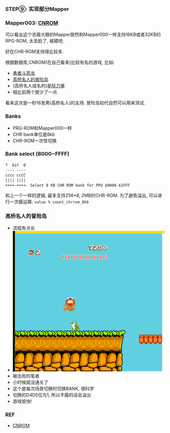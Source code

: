 ### STEP⑨: 实现部分Mapper

### Mapper003: [CNROM](https://wiki.nesdev.com/w/index.php/UxROM)

可以看出这个浓眉大眼的Mapper居然和Mapper000一样支持16KB或者32KB的RPG-ROM, 太丢脸了, 褪裙吧.

好在CHR-ROM支持得比较多.

根据数据库,CNROM(在自己看来)比较有名的游戏, 比如:
 - [勇者斗恶龙](http://bootgod.dyndns.org:7777/profile.php?id=1509)
 - [高桥名人的冒险岛](http://bootgod.dyndns.org:7777/profile.php?id=59)
 - (高桥名人成名的)[星际力量](http://bootgod.dyndns.org:7777/profile.php?id=344)
 - 相比前两个就少了一点

看来这次是一秒16发男(高桥名人)的主场. 冒险岛初代自然可以用来测试.

### Banks
 - PRG-ROM和Mapper000一样
 - CHR bank单位是8kb
 - CHR-ROM一次性切换

### Bank select ($8000-$FFFF)
```
7  bit  0
---- ----
cccc ccCC
|||| ||||
++++-++++- Select 8 KB CHR ROM bank for PPU $0000-$1FFF
```
和上一个一样的逻辑, 最多支持256*8, 2MB的CHR-ROM. 为了避免溢出, 可以进行一次膜运算: ```value % count_chrrom_8kb```

### 高桥名人的冒险岛
 - 流程有点长
 - ![island](./island.png)
 - 被击败的笔者
 - 小时候就没通关了
 - 这个是每次场景切换时切换BANK, 很科学
 - 切换的D4D5位为1, 所以不膜的话会溢出
 - 游戏愉快!


### REF
 - [CNROM](https://wiki.nesdev.com/w/index.php/UxROM)